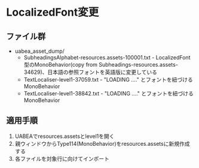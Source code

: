 # LocalizedFont変更

## ファイル群

- uabea_asset_dump/
  - SubheadingsAlphabet-resources.assets-100001.txt - LocalizedFont型のMonoBehavior(copy from Subheadings-resources.assets-34629)、日本語の参照フォントを英語版に変更している
  - TextLocaliser-level1-37059.txt - "LOADING ...." とフォントを紐づけるMonoBehavior
  - TextLocaliser-level1-38842.txt - "LOADING ...." とフォントを紐づけるMonoBehavior

## 適用手順

1. UABEAでresources.assetsとlevel1を開く
2. 親ウィンドウからType114(MonoBehavior)をresources.assetsに新規作成する
3. 各ファイルを対象行に向けてインポート
